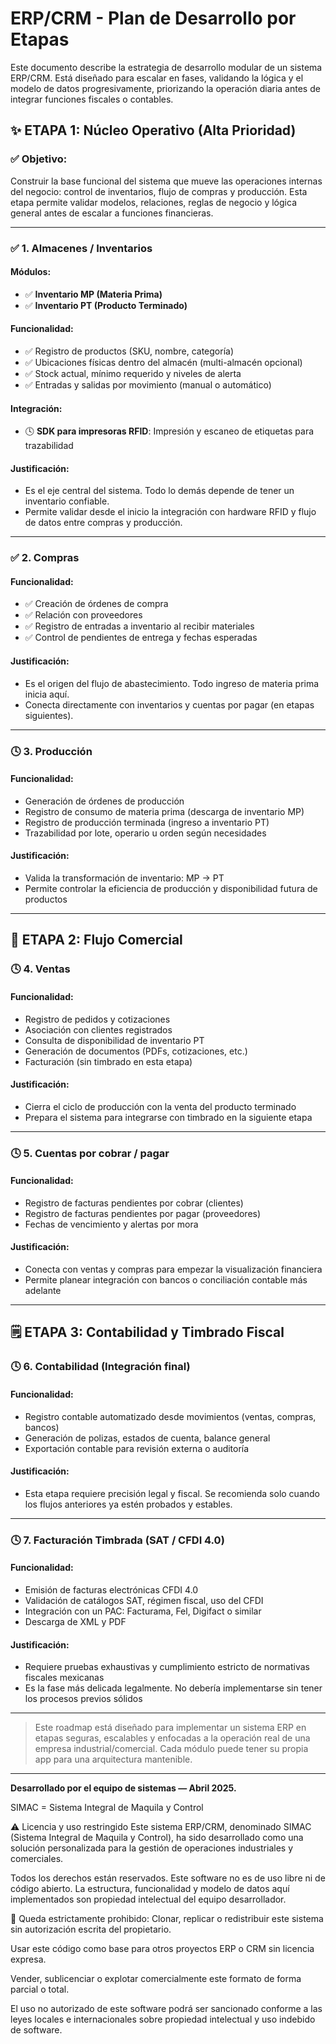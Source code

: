 # ERP/CRM - Plan de Desarrollo por Etapas

Este documento describe la estrategia de desarrollo modular de un sistema ERP/CRM. Está diseñado para escalar en fases, validando la lógica y el modelo de datos progresivamente, priorizando la operación diaria antes de integrar funciones fiscales o contables.

## ✨ ETAPA 1: Núcleo Operativo (Alta Prioridad)

### ✅ Objetivo:
Construir la base funcional del sistema que mueve las operaciones internas del negocio: control de inventarios, flujo de compras y producción. Esta etapa permite validar modelos, relaciones, reglas de negocio y lógica general antes de escalar a funciones financieras.

---

### ✅ 1. Almacenes / Inventarios

#### Módulos:
- ✅ **Inventario MP (Materia Prima)**
- ✅ **Inventario PT (Producto Terminado)**

#### Funcionalidad:
- ✅ Registro de productos (SKU, nombre, categoría)
- ✅ Ubicaciones físicas dentro del almacén (multi-almacén opcional)
- ✅ Stock actual, mínimo requerido y niveles de alerta
- ✅ Entradas y salidas por movimiento (manual o automático)

#### Integración:
- 🕓 **SDK para impresoras RFID**: Impresión y escaneo de etiquetas para trazabilidad

#### Justificación:
- Es el eje central del sistema. Todo lo demás depende de tener un inventario confiable.
- Permite validar desde el inicio la integración con hardware RFID y flujo de datos entre compras y producción.

---

### ✅ 2. Compras

#### Funcionalidad:
- ✅ Creación de órdenes de compra
- ✅ Relación con proveedores
- ✅ Registro de entradas a inventario al recibir materiales
- ✅ Control de pendientes de entrega y fechas esperadas

#### Justificación:
- Es el origen del flujo de abastecimiento. Todo ingreso de materia prima inicia aquí.
- Conecta directamente con inventarios y cuentas por pagar (en etapas siguientes).

---

### 🕓 3. Producción

#### Funcionalidad:
- Generación de órdenes de producción
- Registro de consumo de materia prima (descarga de inventario MP)
- Registro de producción terminada (ingreso a inventario PT)
- Trazabilidad por lote, operario u orden según necesidades

#### Justificación:
- Valida la transformación de inventario: MP → PT
- Permite controlar la eficiencia de producción y disponibilidad futura de productos

---

## 🛒 ETAPA 2: Flujo Comercial

### 🕓 4. Ventas

#### Funcionalidad:
- Registro de pedidos y cotizaciones
- Asociación con clientes registrados
- Consulta de disponibilidad de inventario PT
- Generación de documentos (PDFs, cotizaciones, etc.)
- Facturación (sin timbrado en esta etapa)

#### Justificación:
- Cierra el ciclo de producción con la venta del producto terminado
- Prepara el sistema para integrarse con timbrado en la siguiente etapa

---

### 🕓 5. Cuentas por cobrar / pagar

#### Funcionalidad:
- Registro de facturas pendientes por cobrar (clientes)
- Registro de facturas pendientes por pagar (proveedores)
- Fechas de vencimiento y alertas por mora

#### Justificación:
- Conecta con ventas y compras para empezar la visualización financiera
- Permite planear integración con bancos o conciliación contable más adelante

---

## 🗒️ ETAPA 3: Contabilidad y Timbrado Fiscal

### 🕓 6. Contabilidad (Integración final)

#### Funcionalidad:
- Registro contable automatizado desde movimientos (ventas, compras, bancos)
- Generación de polizas, estados de cuenta, balance general
- Exportación contable para revisión externa o auditoría

#### Justificación:
- Esta etapa requiere precisión legal y fiscal. Se recomienda solo cuando los flujos anteriores ya estén probados y estables.

---

### 🕓 7. Facturación Timbrada (SAT / CFDI 4.0)

#### Funcionalidad:
- Emisión de facturas electrónicas CFDI 4.0
- Validación de catálogos SAT, régimen fiscal, uso del CFDI
- Integración con un PAC: Facturama, Fel, Digifact o similar
- Descarga de XML y PDF

#### Justificación:
- Requiere pruebas exhaustivas y cumplimiento estricto de normativas fiscales mexicanas
- Es la fase más delicada legalmente. No debería implementarse sin tener los procesos previos sólidos

---

> Este roadmap está diseñado para implementar un sistema ERP en etapas seguras, escalables y enfocadas a la operación real de una empresa industrial/comercial. Cada módulo puede tener su propia app para una arquitectura mantenible.

---

**Desarrollado por el equipo de sistemas — Abril 2025.**

SIMAC = Sistema Integral de Maquila y Control

⚠️ Licencia y uso restringido
Este sistema ERP/CRM, denominado SIMAC (Sistema Integral de Maquila y Control), ha sido desarrollado como una solución personalizada para la gestión de operaciones industriales y comerciales.

Todos los derechos están reservados. Este software no es de uso libre ni de código abierto. La estructura, funcionalidad y modelo de datos aquí implementados son propiedad intelectual del equipo desarrollador.

🚫 Queda estrictamente prohibido:
Clonar, replicar o redistribuir este sistema sin autorización escrita del propietario.

Usar este código como base para otros proyectos ERP o CRM sin licencia expresa.

Vender, sublicenciar o explotar comercialmente este formato de forma parcial o total.

El uso no autorizado de este software podrá ser sancionado conforme a las leyes locales e internacionales sobre propiedad intelectual y uso indebido de software.